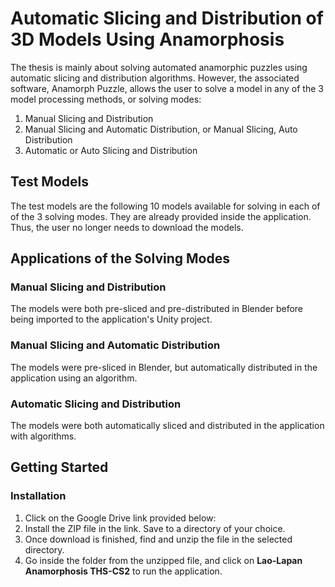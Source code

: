 # Automatic Slicing and Distribution of 3D Models Using Anamorphosis
The thesis is mainly about solving automated anamorphic puzzles using automatic slicing and distribution algorithms. However, the associated software, Anamorph Puzzle, allows the user to solve a model in any of the 3 model processing methods, or solving modes:
1. Manual Slicing and Distribution
2. Manual Slicing and Automatic Distribution, or Manual Slicing, Auto Distribution
3. Automatic or Auto Slicing and Distribution

## Test Models
The test models are the following 10 models available for solving in each of of the 3 solving modes. They are already provided inside the application. Thus, the user no longer needs to download the models.

## Applications of the Solving Modes
### Manual Slicing and Distribution
The models were both pre-sliced and pre-distributed in Blender before being imported to the application's Unity project.

### Manual Slicing and Automatic Distribution
The models were pre-sliced in Blender, but automatically distributed in the application using an algorithm.

### Automatic Slicing and Distribution
The models were both automatically sliced and distributed in the application with algorithms.


## Getting Started

### Installation 
1. Click on the Google Drive link provided below:
2. Install the ZIP file in the link. Save to a directory of your choice.
3. Once download is finished, find and unzip the file in the selected directory.
4. Go inside the folder from the unzipped file, and click on **Lao-Lapan Anamorphosis THS-CS2** to run the application.

